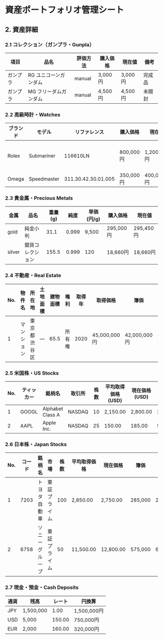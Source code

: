 # 資産ポートフォリオ管理シート

## 2. 資産詳細

### 2.1 コレクション（ガンプラ・Gunpla）

| 項目 | 品名 | 評価方法 | 購入価格 | 現在値 | 備考 |
|------|------|----------|-----------|--------|------|
| ガンプラ | RG ユニコーンガンダム | manual | 3,000円 | 3,000円 | 完成品 |
| ガンプラ | MG フリーダムガンダム | manual | 4,500円 | 4,500円 | 未開封 |

### 2.2 高級時計・Watches

| ブランド | モデル | リファレンス | 購入価格 | 現在値 | 備考 |
|----------|--------|--------------|-----------|--------|------|
| Rolex | Submariner | 116610LN | 800,000円 | 1,200,000円 | 箱・保証書あり |
| Omega | Speedmaster | 311.30.42.30.01.005 | 350,000円 | 400,000円 | — |

### 2.3 貴金属・Precious Metals  

| 金属 | 品名 | 重量(g) | 純度 | 単価(円/g) | 購入価格 | 現在値 |
|------|------|---------|------|------------|-----------|--------|
| gold | 純金小判 | 31.1 | 0.999 | 9,500 | 295,000円 | 295,450円 |
| silver | 銀貨コレクション | 155.5 | 0.999 | 120 | 18,660円 | 18,660円 |

### 2.4 不動産・Real Estate

| No. | 物件名 | 所在地 | 土地面積 | 建物面積 | 権利 | 取得年 | 取得価格 | 簿価 | 評価額 | 備考 |
|-----|--------|--------|----------|----------|------|--------|----------|------|--------|------|
| 1 | マンション | 東京都渋谷区 | — | 65.5 | 所有権 | 2020 | 45,000,000円 | 42,000,000円 | 48,000,000円 | 居住用 |

### 2.5 米国株・US Stocks

| No. | ティッカー | 銘柄名 | 取引所 | 株数 | 平均取得価格(USD) | 現在価格(USD) | 簿価(円) | 評価額(円) |
|-----|------------|--------|--------|------|------------------|---------------|----------|-----------|
| 1 | GOOGL | Alphabet Class A | NASDAQ | 10 | 2,150.00 | 2,800.00 | 3,225,000 | 4,200,000 |
| 2 | AAPL | Apple Inc. | NASDAQ | 25 | 150.00 | 185.00 | 562,500 | 693,750 |

### 2.6 日本株・Japan Stocks

| No. | コード | 銘柄名 | 市場 | 株数 | 平均取得価格 | 現在価格 | 簿価 | 評価額 | 配当利回り |
|-----|--------|--------|------|------|-------------|----------|------|--------|-----------|
| 1 | 7203 | トヨタ自動車 | 東証プライム | 100 | 2,850.00 | 2,750.00 | 285,000 | 275,000 | 2.8% |
| 2 | 6758 | ソニーグループ | 東証プライム | 50 | 11,500.00 | 12,800.00 | 575,000 | 640,000 | 0.8% |

### 2.7 現金・預金・Cash Deposits

| 通貨 | 残高 | レート | 円換算 |
|------|------|--------|--------|
| JPY | 1,500,000 | 1.00 | 1,500,000円 |
| USD | 5,000 | 150.00 | 750,000円 |
| EUR | 2,000 | 160.00 | 320,000円 |